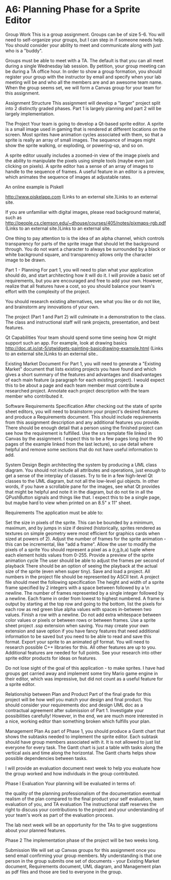 # A6: Planning Phase for a Sprite Editor

Group Work
This is a group assignment. Groups can be of size 5-6. You will need to self-organize your groups, but I can step in if someone needs help. You should consider your ability to meet and communicate along with just who is a "buddy". 

Groups must be able to meet with a TA. The default is that you can all meet during a single Wednesday lab session. By petition, your group meeting can be during a TA office hour. In order to show a group formation, you should register your group with the instructor by email and specify when your lab meeting will be and who all the members are and an awesome team name. When the group seems set, we will form a Canvas group for your team for this assignment.

Assignment Structure
This assignment will develop a "larger" project split into 2 distinctly graded phases. Part 1 is largely planning and part 2 will be largely implementation.

The Project
Your team is going to develop a Qt-based sprite editor. A sprite is a small image used in gaming that is rendered at different locations on the screen. Most sprites have animation cycles associated with them, so that a sprite is really an array of small images. The sequence of images might show the sprite walking, or exploding, or powering-up, and so on.

A sprite editor usually includes a zoomed-in view of the image pixels and the ability to manipulate the pixels using simple tools (maybe even just clicking on pixels). A sprite editor has a sense of an array of images to handle to the sequence of frames. A useful feature in an editor is a preview, which animates the sequence of images at adjustable rates.

An online example is Piskell

http://www.piskelapp.com (Links to an external site.)Links to an external site.

If you are unfamiliar with digital images, please read background material, such as http://people.cs.clemson.edu/~dhouse/courses/405/notes/pixmaps-rgb.pdf
 (Links to an external site.)Links to an external site.

One thing to pay attention to is the idea of an alpha channel, which controls transparency for parts of the sprite image that should let the background through. You do not want a character to always be surrounded by a black or white background square, and transparency allows only the character image to be drawn.

Part 1  - Planning
For part 1, you will need to plan what your application should do, and start architecting how it will do it. I will provide a basic set of requirements, but you are encouraged and free to add your own. However, realize that all features have a cost, so you should balance your team's effort with the complexity of the project.

You should research existing alternatives, see what you like or do not like, and brainstorm any innovations of your own.

The project (Part 1 and Part 2) will culminate in a demonstration to the class. The class and instructional staff will rank projects, presentation, and best features. 

Qt Capabilities
Your team should spend some time seeing how Qt might support such an app. For example, look at drawing basics  http://doc.qt.io/qt-5/qtwidgets-painting-basicdrawing-example.html (Links to an external site.)Links to an external site..

Existing Market Document
For Part 1, you will need to generate a "Existing Market" document that lists existing projects you have found and which gives a short summary of the features and advantages and disadvantages of each main feature (a paragraph for each existing project). I would expect this to be about a page and each team member must contribute a researched project. Annotate each project description with the team member who contributed it.

Software Requirements Specification
After checking out the state of sprite sheet editors, you will need to brainstorm your project's desired features and produce a Requirements document. This should include requirements from this assignment description and any additional features you provide. There should be enough detail that a person using the finished project can see how the requirement is fulfilled. Use the srs template file linked in Canvas by the assignment. I expect this to be a few pages long (not the 90 pages of the example linked from the last lecture), so use detail where helpful and remove some sections that do not have useful information to add.

System Design
Begin architecting the system by producing a UML class diagram. You should not include all attributes and operations, just enough to get a sense of the interplay of classes. Try to tie in a few high-level Qt classes to the UML diagram, but not all the low-level gui objects. In other words, if you have a scrollable pane for the images, see what Qt provides that might be helpful and note it in the diagram, but do not tie in all the QPushButton signals and things like that. I expect this to be a single page, but maybe hard to view when printed on an 8.5" x 11" sheet.

Requirements
The application must be able to:

Set the size in pixels of the sprite. This can be bounded by a minimum, maximum, and by jumps in size if desired (historically, sprites rendered as textures on simple geometry were most efficient for graphics cards when sized at powers of 2).
Adjust the number of frames for the sprite animation - this can be incremental, like "add a frame".
Allow the user to modify the pixels of a sprite
You should represent a pixel as a (r,g,b,a) tuple where each element holds values from 0-255.
Provide a preview of the sprite animation cycle
The user should be able to adjust the frames per second of playback
There should be an option of seeing the playback at the actual size of the sprite (even when super tiny).
Save and load a project. All numbers in the project file should be represented by ASCII text. A project file should meet the following specification
The height and width of a sprite frame specified by 2 integers with a space between followed by a \n newline. 
The number of frames represented by a single integer followed by a newline.
Each frame in order from lowest to highest numbered. A frame is output by
starting at the top row and going to the bottom, list the pixels for each row as red green blue alpha values with spaces in-between two values. Finish a row with a newline. Do not add extra whitespace between color values or pixels or between rows or between frames. 
Use a sprite sheet project .ssp extension when saving. You may create your own extension and save option if you have fancy features that need additional information to be saved but you need to be able to read and save this format.
Export your sprite to an animated gif format. You will need to research possible C++ libraries for this.
All other features are up to you. Additional features are needed for full points. See your research into other sprite editor products for ideas on features.

Do not lose sight of the goal of this application - to make sprites. I have had groups get carried away and implement some tiny Mario game engine in their editor, which was impressive, but did not count as a useful feature for a sprite editor.

Relationship between Plan and Product
Part of the final grade for this project will be how well you match your design and final product. You should consider your requirements doc and design UML doc as a contractual agreement after submission of Part 1. Investigate your possibilities carefully! However, in the end, we are much more interested in a nice, working editor than something broken which fulfills your plan.

Management Plan
As part of Phase 1, you should produce a Gantt chart that shows the subtasks needed to implement the sprite editor. Each subtask should have group members associated with it. It is not allowed to just list everyone for every task. The Gantt chart is just a table with tasks along the vertical axis and time along the horizontal. The Gantt charts helps show possible dependencies between tasks.

I will provide an evaluation document next week to help you evaluate how the group worked and how individuals in the group contributed.

Phase I Evaluation
Your planning will be evaluated in terms of:

the quality of the planning
professionalism of the documentation
eventual realism of the plan compared to the final product
your self evaluation, team evaluation of you, and TA evaluation
The instructional staff reserves the right to discuss your contributions to the project and your understanding of your team's work as part of the evaluation process.

The lab next week will be an opportunity for the TAs to give suggestions about your planned features.

Phase 2
The implementation phase of the project will be two weeks long.

Submission
We will set up Canvas groups for this assignment once you send email confirming your group members. My understanding is that one person in the group submits one set of documents - your Existing Market document, Requirements document, UML diagram, and Management plan as pdf files and those are tied to everyone in the group.
